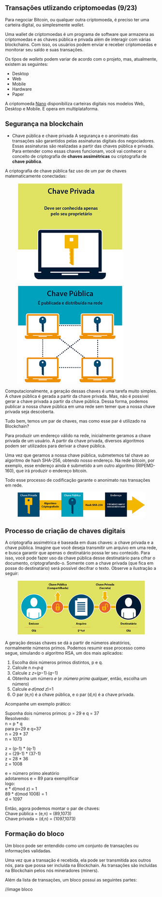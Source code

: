 ## Transações utlizando criptomoedas (9/23)
 Para negociar Bitcoin, ou qualquer outra criptomoeda, é preciso ter uma carteira digital, ou simplesmente *wallet*.

 Uma wallet de criptomoedas é um programa de software que armazena as criptomoedas e as chaves pública e privada além de interagir com várias blockchains. Com isso, os usuários podem enviar e receber criptomoedas e monitorar seu saldo e suas transações. 
 
 Os tipos de *wallets* podem variar de acordo com o projeto, mas, atualmente, existem as seguintes:
 * Desktop
 * Web
 * Mobile
 * Hardware
 * Paper
 
 A criptomoeda [Nano](https://nano.org/en) disponibiliza carteiras digitais nos modelos Web, Desktop e Mobile. E opera em multiplataforma.

## Segurança na blockchain
* Chave pública e chave privada
 A segurança e o anonimato das transações são garantidos pelas assinaturas digitais dos negociadores. Essas assinaturas são realizadas a partir das chaves pública e privada. Para entender como essas chaves funcionam, você vai conhecer o conceito de criptografia de __chaves assimétricas__ ou criptografia de __chave pública__.

 A criptografia de chave pública faz uso de um par de chaves matematicamente conectadas:

<figure>
  <img src="/assets/descricao-chave-privada.png" alt="propriedade de uma chave privada">	
</figure>

<figure>
  <img src="/assets/descricao-chave-publica.png" alt="propriedade de uma chave pública">	
</figure>

 Computacionalmente, a geração dessas chaves é uma tarefa muito simples. A chave pública é gerada a partir da chave privada. Mas, não é possível gerar a chave privada a partir da chave pública. Dessa forma, podemos publicar a nossa chave pública em uma rede sem temer que a nossa chave privada seja descoberta.

 Tudo bem, temos um par de chaves, mas como esse par é utilizado na Blockchain?

 Para produzir um endereço válido na rede, inicialmente geramos a chave privada de um usuário. A partir da chave privada, diversos algoritmos podem ser utilizados para derivar a chave pública.
 
 Uma vez que geramos a nossa chave pública, submetemos tal chave ao algoritmo de hash SHA-256, obtendo nosso endereço.
Na rede bitcoin, por exemplo, esse endereço ainda é submetido a um outro algoritmo (RIPEMD-160), que irá produzir o endereço bitcoin.

 Todo esse processo de codificação garante o anonimato nas transações em rede.
<figure>
  <img src="/assets/anonimato-transacao-p2p.png" alt="funcionamento da criptografia de chave pública">	
</figure>


## Processo de criação de chaves digitais
 A criptografia assimétrica é baseada em duas chaves: a chave privada e a chave pública. Imagine que você deseja transmitir um arquivo em uma rede, e busca garantir que apenas o destinatário possa ler seu conteúdo. Para isso, você pode fazer uso da chave pública desse destinatário para cifrar o documento, criptografando-o. Somente com a chave privada (que fica em posse do destinatário) será possível decifrar o texto. Observe a ilustração a seguir:
 
<figure>
  <img src="/assets/encoding-messages-public-key.jpg" alt="a confidencialidade como chave do anonimato.">	
</figure>

 
 A geração dessas chaves se dá a partir de números aleatórios, normalmente números primos. Podemos resumir esse processo como segue, simulando o algoritmo RSA, um dos mais aplicados:

1. Escolha dois números primos distintos, p e q.  
2. Calcule n 𝑛=𝑝∙𝑞  
3. Calcule z 𝑧=(𝑝−1)∙(𝑞−1)  
4. Obtenha um número 𝑒 (𝑒 :𝑛ú𝑚𝑒𝑟𝑜 𝑝𝑟𝑖𝑚𝑜 𝑞𝑢𝑎𝑙𝑞𝑢𝑒𝑟, então, escolha um número)  
5. Calcule 𝑒∙𝑑(𝑚𝑜𝑑 𝑧)=1  
6. O par (e,n) é a chave pública, e o par (d,n) é a chave privada.  

Acompanhe um exemplo prático:  

Suponha dois números primos: p = 29 e q = 37  
Resolvendo:  
n = p * q  
para p=29 e q=37  
n = 29 * 37  
n = 1073  

z = (p-1) * (q-1)  
z = (29-1) * (37-1)  
z = 28 * 36  
z = 1008  
 
e = número primo aleatório  
adotaremos e = 89 para exemplificar  
logo:  
e * d(mod z) = 1  
89 * d(mod 1008) = 1  
d = 1097  

Então, agora podemos montar o par de chaves:  
Chave pública = (e,n) = (89,1073)  
Chave privada = (d,n) = (1097,1073)  

## Formação do bloco
 Um bloco pode ser entendido como um conjunto de transações ou informações validadas.

 Uma vez que a transação é recebida, ela pode ser transmitida aos outros nós, para que possa ser incluída na Blockchain. As transações são incluídas na Blockchain pelos nós mineradores (miners).

 Além da lista de transações, um bloco possui as seguintes partes:
 
 //image bloco

